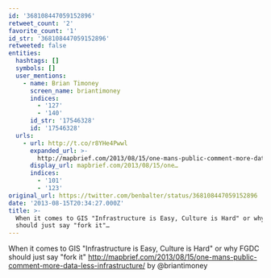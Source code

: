 ```yaml
---
id: '368108447059152896'
retweet_count: '2'
favorite_count: '1'
id_str: '368108447059152896'
retweeted: false
entities:
  hashtags: []
  symbols: []
  user_mentions:
    - name: Brian Timoney
      screen_name: briantimoney
      indices:
        - '127'
        - '140'
      id_str: '17546328'
      id: '17546328'
  urls:
    - url: http://t.co/r8YHe4Pwwl
      expanded_url: >-
        http://mapbrief.com/2013/08/15/one-mans-public-comment-more-data-less-infrastructure/
      display_url: mapbrief.com/2013/08/15/one…
      indices:
        - '101'
        - '123'
original_url: https://twitter.com/benbalter/status/368108447059152896
date: '2013-08-15T20:34:27.000Z'
title: >-
  When it comes to GIS "Infrastructure is Easy, Culture is Hard" or why FGDC
  should just say "fork it"…
---
```


When it comes to GIS "Infrastructure is Easy, Culture is Hard" or why FGDC should just say "fork it" http://mapbrief.com/2013/08/15/one-mans-public-comment-more-data-less-infrastructure/ by @briantimoney